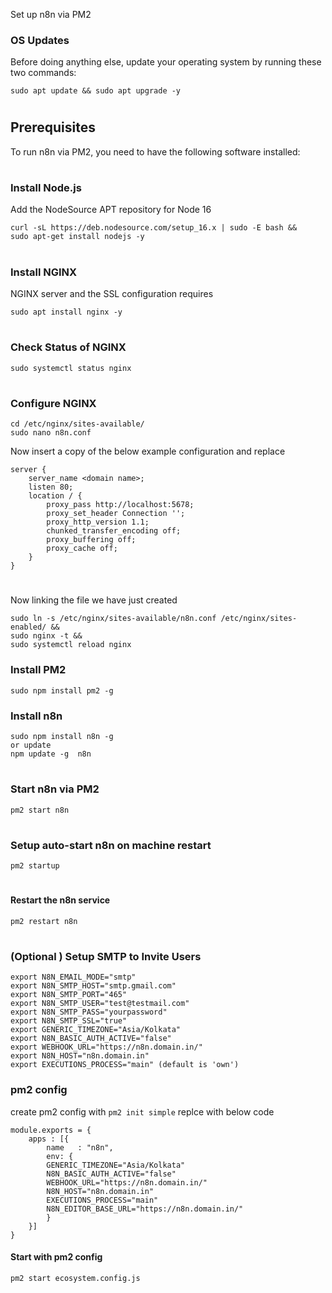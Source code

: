 Set up n8n via PM2

### OS Updates
Before doing anything else, update your operating system by running these two commands:
```
sudo apt update && sudo apt upgrade -y
```
#
## Prerequisites
To run n8n via PM2, you need to have the following software installed:
#
### Install Node.js
Add the NodeSource APT repository for Node 16
```
curl -sL https://deb.nodesource.com/setup_16.x | sudo -E bash &&
sudo apt-get install nodejs -y
```
#
### Install NGINX
NGINX server and the SSL configuration requires
```
sudo apt install nginx -y
```
#
### Check Status of NGINX
```
sudo systemctl status nginx
```
#
### Configure NGINX
```
cd /etc/nginx/sites-available/
sudo nano n8n.conf
```
Now insert a copy of the below example configuration and replace
```
server {
    server_name <domain name>;
    listen 80;
    location / {
        proxy_pass http://localhost:5678;
        proxy_set_header Connection '';
        proxy_http_version 1.1;
        chunked_transfer_encoding off;
        proxy_buffering off;
        proxy_cache off;
    }
}
```
#
Now linking the file we have just created
```
sudo ln -s /etc/nginx/sites-available/n8n.conf /etc/nginx/sites-enabled/ &&
sudo nginx -t &&
sudo systemctl reload nginx
```

### Install PM2
```
sudo npm install pm2 -g
```
### Install n8n
```
sudo npm install n8n -g
or update
npm update -g  n8n
```
#
### Start n8n via PM2
```
pm2 start n8n
```
#
### Setup auto-start n8n on machine restart
```
pm2 startup
```
#
#### Restart the n8n service
```
pm2 restart n8n
```
#
### (Optional ) Setup SMTP to Invite Users

```
export N8N_EMAIL_MODE="smtp"
export N8N_SMTP_HOST="smtp.gmail.com"
export N8N_SMTP_PORT="465"
export N8N_SMTP_USER="test@testmail.com"
export N8N_SMTP_PASS="yourpassword"
export N8N_SMTP_SSL="true"
export GENERIC_TIMEZONE="Asia/Kolkata"
export N8N_BASIC_AUTH_ACTIVE="false"
export WEBHOOK_URL="https://n8n.domain.in/"
export N8N_HOST="n8n.domain.in"
export EXECUTIONS_PROCESS="main" (default is 'own')
```

### pm2 config
create pm2 config with `pm2 init simple` replce with below code
```
module.exports = {
    apps : [{
        name   : "n8n",
        env: {
	    GENERIC_TIMEZONE="Asia/Kolkata"
	    N8N_BASIC_AUTH_ACTIVE="false"
	    WEBHOOK_URL="https://n8n.domain.in/"
	    N8N_HOST="n8n.domain.in"
	    EXECUTIONS_PROCESS="main"
	    N8N_EDITOR_BASE_URL="https://n8n.domain.in/"
        }
    }]
}
```
#### Start with pm2 config
```pm2 start ecosystem.config.js```
